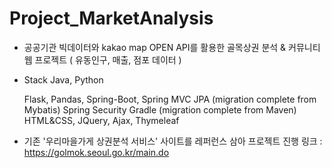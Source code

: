 # Project_MarketAnalysis

- 공공기관 빅데이터와 kakao map OPEN API를 활용한 골목상권 분석 & 커뮤니티 웹 프로젝트
  ( 유동인구, 매출, 점포 데이터 )
  
- Stack
  Java, Python
  
  Flask, Pandas, Spring-Boot, Spring MVC
  JPA (migration complete from Mybatis)
  Spring Security
  Gradle (migration complete from Maven)
  HTML&CSS, JQuery, Ajax, Thymeleaf
  
- 기존 '우리마을가게 상권분석 서비스' 사이트를 레퍼런스 삼아 프로젝트 진행
  링크 : https://golmok.seoul.go.kr/main.do
